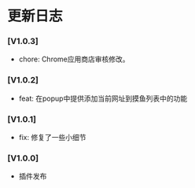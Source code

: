 # 更新日志

<!-- TODO: 中英文文档 -->
<!-- TODO: 打开谷歌插件扩展市场 -->

### [V1.0.3]

* chore: Chrome应用商店审核修改。

### [V1.0.2]

* feat: 在popup中提供添加当前网址到摸鱼列表中的功能

### [V1.0.1]

* fix: 修复了一些小细节

### [V1.0.0]

* 插件发布